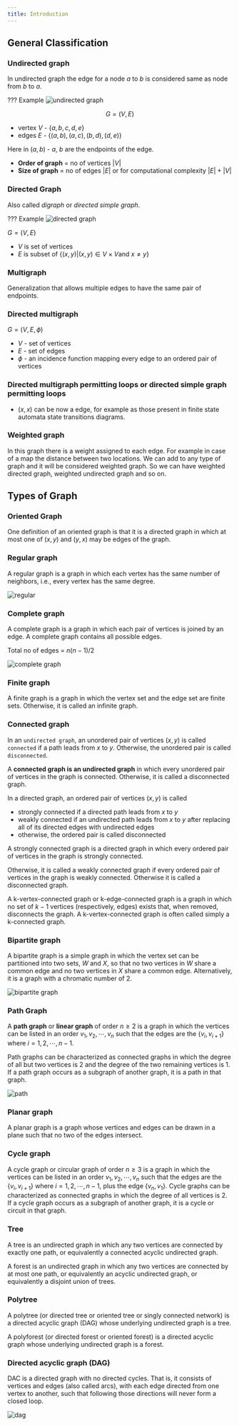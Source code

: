 ```yaml
---
title: Introduction
---
```


## General Classification

### Undirected graph

In undirected graph the edge for a node $a$ to $b$ is considered same
as node from $b$ to $a$.

??? Example
    ![undirected graph](./img/undirected.svg)

$$
G = (V, E)
$$

- vertex $V$ - $\{a, b, c, d, e\}$
- edges $E$ - $\{(a, b), (a, c), (b, d), (d, e)\}$

Here in $(a, b)$ - $a$, $b$ are the endpoints of the edge.

- **Order of graph** = no of vertices $|V|$
- **Size of graph** = no of edges $|E|$ or for computational complexity $|E|+|V|$

### Directed Graph

Also called *digraph* or *directed simple graph*.

??? Example
    ![directed graph](./img/directed.svg)

$G = (V, E)$

- $V$ is set of vertices
- $E$ is subset of $\{(x, y) | (x, y) \in V \times V \text{and } x \ne y\}$

### Multigraph

Generalization that allows multiple edges to have the same pair of endpoints.

### Directed multigraph

$G = (V, E, \phi)$

- $V$ - set of vertices
- $E$ - set of edges
- $\phi$ - an incidence function mapping every edge to an ordered pair of vertices

### Directed multigraph permitting loops or directed simple graph permitting loops

- $(x,x)$ can be now a edge, for example as those present in finite state automata state transitions diagrams.

### Weighted graph

In this graph there is a weight assigned to each edge.
For example in case of a map the distance between two locations.
We can add to any type of graph and it will be considered weighted graph.
So we can have weighted directed graph, weighted undirected graph and so on.

## Types of Graph

### Oriented Graph

One definition of an oriented graph is that it is a directed graph
in which at most one of $(x, y)$ and $(y, x)$ may be edges of the graph.

### Regular graph

A regular graph is a graph in which each vertex has the same number of neighbors,
i.e., every vertex has the same degree.

![regular](./img/regular.svg)

### Complete graph

A complete graph is a graph in which each pair of vertices is joined by an edge. A
complete graph contains all possible edges.

Total no of edges = $n (n-1) / 2$

![complete graph](./img/complete.svg)

### Finite graph

A finite graph is a graph in which the vertex set and the edge set are finite sets.
Otherwise, it is called an infinite graph.

### Connected graph

In an `undirected graph`, an unordered pair of vertices $(x, y)$ is called `connected`
if a path leads from $x$ to $y$. Otherwise, the unordered pair is called `disconnected`.

A **connected graph is an undirected graph** in which every unordered pair of vertices
in the graph is connected. Otherwise, it is called a disconnected graph.

In a directed graph, an ordered pair of vertices $(x, y)$ is called

- strongly connected if a directed path leads from $x$ to $y$
- weakly connected if an undirected path leads from $x$ to $y$
  after replacing all of its directed edges with undirected edges
- otherwise, the ordered pair is called disconnected

A strongly connected graph is a directed graph in which every ordered pair of vertices
in the graph is strongly connected.

Otherwise, it is called a weakly connected graph if every ordered pair of vertices in
the graph is weakly connected. Otherwise it is called a disconnected graph.

A k-vertex-connected graph or k-edge-connected graph is a graph in which no set of $k - 1$
vertices (respectively, edges) exists that, when removed, disconnects the graph.
A k-vertex-connected graph is often called simply a k-connected graph.

### Bipartite graph

A bipartite graph is a simple graph in which the vertex set can be partitioned into
two sets, $W$ and $X$, so that no two vertices in $W$ share a common edge and no two vertices
in $X$ share a common edge. Alternatively, it is a graph with a chromatic number of 2.

![bipartite graph](./img/bipartite_graph.svg)

### Path Graph

A **path graph** or **linear graph** of order $n \ge 2$ is a graph in which the vertices can
be listed in an order $v_1, v_2, \cdots, v_n$ such that the edges are the $\{v_i, v_{i+1}\}$ where
$i = 1, 2, \cdots, n-1$.

Path graphs can be characterized as connected graphs in which the degree of all but two vertices
is 2 and the degree of the two remaining vertices is 1.
If a path graph occurs as a subgraph of another graph, it is a path in that graph.

![path](./img/path.svg)

### Planar graph

A planar graph is a graph whose vertices and edges can be drawn in a plane
such that no two of the edges intersect.

### Cycle graph

A cycle graph or circular graph of order $n \ge 3$ is a graph in which the vertices
can be listed in an order $v_1, v_2, \cdots, v_n$ such that the edges are the
$\{v_i, v_{i+1}\}$ where $i = 1, 2, \cdots, n - 1$, plus the edge $\{v_n, v_1\}$.
Cycle graphs can be characterized as connected graphs in which the degree
of all vertices is 2. If a cycle graph occurs as a subgraph of another graph,
it is a cycle or circuit in that graph.

### Tree

A tree is an undirected graph in which any two vertices are connected by exactly one
path, or equivalently a connected acyclic undirected graph.

A forest is an undirected graph in which any two vertices are connected by at most one
path, or equivalently an acyclic undirected graph, or equivalently a disjoint union of
trees.

### Polytree

A polytree (or directed tree or oriented tree or singly connected network) is a
directed acyclic graph (DAG) whose underlying undirected graph is a tree.

A polyforest (or directed forest or oriented forest) is a directed acyclic graph
whose underlying undirected graph is a forest.

### Directed acyclic graph (DAG)

DAC is a directed graph with no directed cycles. That is, it consists of vertices
and edges (also called arcs), with each edge directed from one vertex to another,
such that following those directions will never form a closed loop.

![dag](./img/dag.svg)
